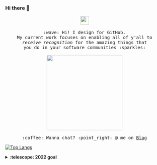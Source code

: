 ### Hi there 👋
<p align="center">
  <img src="https://cdn.jsdelivr.net/gh/Semporia/Semporia@master/image/Happy.gif" width="27px">
  <br><br>
  <samp>
    :wave: Hi! I design for GitHub.
    <br>My current work focuses on enabling all of y'all to
      <br><em>receive recognition</em> for the amazing things that
    <br>you do in your software communities :sparkles:<br><br>
    <img src="https://cdn.jsdelivr.net/gh/Semporia/Semporia@master/image/Pikachu.gif" width="240px" align="center">
    <br><br>:coffee: Wanna chat? :point_right: @ me on <a href="http://ray4j.top/">Blog</a>
  </samp>
</p>

[![Top Langs](https://github-readme-stats.vercel.app/api/top-langs/?username=tiantianlikeu&langs_count=8&title_color=eb1f6a&icon_color=e28905&text_color=999999&bg_color=27282200)](https://github.com/tiantianlikeu)

<details>
  <summary><b>:telescope: 2022 goal</b></summary>
  <br>
  ✨世界和平✨
</details>


<!--
<img alt="黄前久美子 ✕ 绫波丽 角色变换！" src="https://wx3.sinaimg.cn/large/4764ae2aly1gnl92syw60g20cg0b2whm.gif" width="224px">

[![最后的github统计](https://github-readme-stats.anuraghazra1.vercel.app/api?username=tiantianlikeu&show_icons=true&title_color=fff&icon_color=79ff97&text_color=9f9f9f&bg_color=151515)]
[![Top Langs](https://github-readme-stats.vercel.app/api/top-langs/?username=tiantianlikeu&layout=compact&theme=radical)]

**tiantianlikeu/tiantianlikeu** is a ✨ _special_ ✨ repository because its `README.md` (this file) appears on your GitHub profile.
-->

<!--
Here are some ideas to get you started:

- 🔭 I’m currently working on ...
- 🌱 I’m currently learning ...
- 👯 I’m looking to collaborate on ...
- 🤔 I’m looking for help with ...
- 💬 Ask me about ...
- 📫 How to reach me: ...
- 😄 Pronouns: ...
- ⚡ Fun fact: ...
-->
